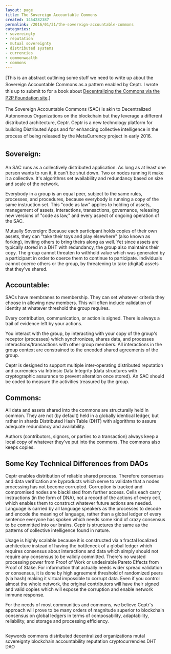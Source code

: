 ```yaml
---
layout: page
title: The Sovereign Accountable Commons
created: 1454282387
permalink: /2016/01/31/the-sovereign-accountable-commons
categories:
- sovereingty
- reputation
- mutual sovereignty
- distributed systems
- currencies
- commonwealth
- commons
---
```


<span style="line-height: 1.5;">[This is an abstract outlining some stuff we need to write up about the Sovereign Accountable Commons as a pattern enabled by Ceptr. I wrote this up to submit to for a book about <a href="http://blog.p2pfoundation.net/call-for-papers-decentralizing-the-commons/2015/12/21">Decentralizing the Commons via the P2P Foundation site</a>.]

<span style="line-height: 1.5;">The Sovereign Accountable Commons (SAC) is akin to Decentralized Autonomous Organizations on the blockchain but they leverage a different distributed architecture, Ceptr. Ceptr is a new technology platform for building Distributed Apps and for enhancing collective intelligence in the process of being released by the MetaCurrency project in early 2016.
## <span style="line-height: 1.5;">Sovereign:
An SAC runs as a collectively distributed application. As long as at least one person wants to run it, it can't be shut down. Two or nodes running it make it a collective. It's algorithms set availability and redundancy based on size and scale of the network.

Everybody in a group is an equal peer, subject to the same rules, processes, and procedures, because everybody is running a copy of the same instruction set. This "code as law" applies to holding of assets, management of assets, interactions, transactions, governance, releasing new versions of "code as law," and every aspect of ongoing operation of the SAC.

<!--break-->

Mutually Sovereign: Because each participant holds copies of their own assets, they can "take their toys and play elsewhere" (also known as forking), inviting others to bring theirs along as well.  Yet since assets are typically stored in a DHT with redundancy, the group also maintains their copy. The group cannot threaten to withhold value which was generated by a participant in order to coerce them to continue to participate. Individuals cannot coerce others or the group, by threatening to take (digital) assets that they've shared.
## Accountable:
SACs have membranes to membership. They can set whatever criteria they choose in allowing new members. This will often include validation of identity at whatever threshold the group requires. 

Every contribution, communication, or action is signed. There is always a trail of evidence left by your actions.

You interact with the group, by interacting with your copy of the group's receptor (processes) which synchronizes, shares data, and processes interactions/transactions with other group members. All interactions in the group context are constrained to the encoded shared agreements of the group.

Ceptr is designed to support multiple inter-operating distributed reputation and currencies via Intrinsic Data Integrity (data structures with cryptographic assurance to prevent alteration once stored). An SAC should be coded to measure the activities treasured by the group.
## Commons:
All data and assets shared into the commons are structurally held in common. They are not (by default) held in a globally identical ledger, but rather in shards Distributed Hash Table (DHT) with algorithms to assure adequate redundancy and availability.

Authors (contributors, signors, or parties to a transaction) always keep a local copy of whatever they've put into the commons. The commons also keeps copies.
## Some Key Technical Differences from DAOs
Ceptr enables distribution of reliable shared process. Therefore consensus and data verification are byproducts which serve to validate that a nodes processing has not become corrupted. Corruption is tracked and compromised nodes are blacklisted from further access.
Cells each carry instructions (in the form of DNA), not a record of the actions of every cell, which enables them to construct whatever future actions are needed. Language is carried by all language speakers as the processes to decode and encode the meaning of language, rather than a global ledger of every sentence everyone has spoken which needs some kind of crazy consensus to be committed into our brains.  Ceptr is structures the same as the patterns of collective intelligence found in nature.

Usage is highly scalable because it is constructed via a fractal localized architecture instead of having the bottleneck of a global ledger which requires consensus about interactions and data which simply should not require any consensus to be validly committed.
There's no wasted processing power from Proof of Work or undesirable Pareto Effects from Proof of Stake. For information that actually needs wider spread validation or consensus, it is done by high agreement threshold of randomized peers (via hash) making it virtual impossible to corrupt data. Even if you control almost the whole network, the original contributors will have their signed and valid copies which will expose the corruption and enable network immune response.

For the needs of most communities and commons, we believe Ceptr's approach will prove to be many orders of magnitude superior to blockchain consensus on global ledgers in terms of composability, adaptability, reliability, and storage and processing efficiency.
## 
Keywords
commons
distributed
decentralized organizations
mutal sovereignty
blockchain
accountability
reputation
cryptocurrencies
DHT
DAO


 

